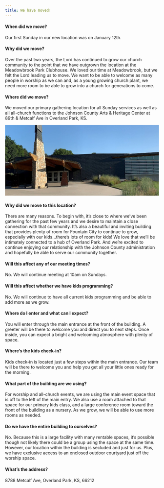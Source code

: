 ```yaml
---
title: We have moved!
---
```


#### When did we move?

Our first Sunday in our new location was on January 12th. 

#### Why did we move?

Over the past two years, the Lord has continued to grow our church community to the point that we have outgrown the location at the Meadowbrook Park Clubhouse. We loved our time at Meadowbrook, but we felt the Lord leading us to move. We want to be able to welcome as many people in worship as we can and, as a young growing church plant, we need more room to be able to grow into a church for generations to come. 

#### Where did we move?

We moved our primary gathering location for all Sunday services as well as all all-church functions to the Johnson County Arts & Heritage Center at 89th & Metcalf Ave in Overland Park, KS. 

![Heritage Center](heritage.png)

#### Why did we move to this location?

There are many reasons. To begin with, it’s close to where we’ve been gathering for the past few years and we desire to maintain a close connection with that community. It’s also a beautiful and inviting building that provides plenty of room for Fountain City to continue to grow, especially with our kids…there’s lots of room for kids! We love that we’ll be intimately connected to a hub of Overland Park. And we’re excited to continue enjoying our relationship with the Johnson County administration and hopefully be able to serve our community together. 

#### Will this affect any of our meeting times?

No. We will continue meeting at 10am on Sundays. 

#### Will this affect whether we have kids programming?

No. We will continue to have all current kids programming and be able to add more as we grow. 

#### Where do I enter and what can I expect?

You will enter through the main entrance at the front of the building. A greeter will be there to welcome you and direct you to next steps. Once inside, you can expect a bright and welcoming atmosphere with plenty of space. 

#### Where’s the kids check-in?

Kids check-in is located just a few steps within the main entrance. Our team will be there to welcome you and help you get all your little ones ready for the morning. 

#### What part of the building are we using?

For worship and all-church events, we are using the main event space that is off to the left of the main entry. We also use a room attached to that space for our primary kids class, and a large conference room toward the front of the building as a nursery. As we grow, we will be able to use more rooms as needed. 

#### Do we have the entire building to ourselves?

No. Because this is a large facility with many rentable spaces, it’s possible though not likely there could be a group using the space at the same time. However, our location within the building is secluded and just for us. Plus, we have exclusive access to an enclosed outdoor courtyard just off the worship space. 

#### What’s the address?

8788 Metcalf Ave, Overland Park, KS, 66212
